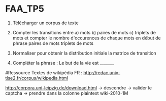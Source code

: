 # FAA_TP5

1) Télécharger un corpus de texte

2) Compter les transitions entre a) mots
                                 b) paires de mots
                                 c) triplets de mots
   et compter le nombre d'occurences de chaque mots               en début de phrase
                                               paires de mots
                                               triplets de mots

3) Normaliser pour obtenir la distribution initiale
                           la matrice de transition

4) Compléter la phrase : Le but de la vie est _______

#Ressource
Textes de wikipédia FR :
http://redac.univ-tlse2.fr/corpus/wikipedia.html

http://corpora.uni-leipzig.de/download.html
-> descendre -> valider le captcha -> prendre dans la colonne plaintext wiki-2010-1M

